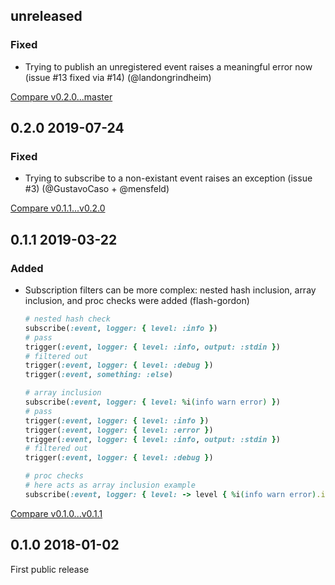 ## unreleased 


### Fixed

- Trying to publish an unregistered event raises a meaningful error now (issue #13 fixed via #14) (@landongrindheim)


[Compare v0.2.0...master](https://github.com/dry-rb/dry-events/compare/v0.2.0...master)

## 0.2.0 2019-07-24


### Fixed

- Trying to subscribe to a non-existant event raises an exception (issue #3) (@GustavoCaso + @mensfeld)


[Compare v0.1.1...v0.2.0](https://github.com/dry-rb/dry-events/compare/v0.1.1...v0.2.0)

## 0.1.1 2019-03-22


### Added

- Subscription filters can be more complex: nested hash inclusion, array inclusion, and proc checks were added (flash-gordon)
  ```ruby
  # nested hash check
  subscribe(:event, logger: { level: :info })
  # pass
  trigger(:event, logger: { level: :info, output: :stdin })
  # filtered out
  trigger(:event, logger: { level: :debug })
  trigger(:event, something: :else)

  # array inclusion
  subscribe(:event, logger: { level: %i(info warn error) })
  # pass
  trigger(:event, logger: { level: :info })
  trigger(:event, logger: { level: :error })
  trigger(:event, logger: { level: :info, output: :stdin })
  # filtered out
  trigger(:event, logger: { level: :debug })

  # proc checks
  # here acts as array inclusion example
  subscribe(:event, logger: { level: -> level { %i(info warn error).include?(level) })
  ```


[Compare v0.1.0...v0.1.1](https://github.com/dry-rb/dry-events/compare/v0.1.0...v0.1.1)

## 0.1.0 2018-01-02

First public release
